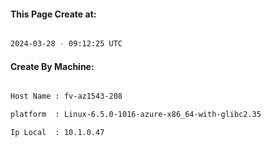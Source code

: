 
   
#### This Page Create at:

```bash

2024-03-28 - 09:12:25 UTC

```

#### Create By Machine:

```bash

Host Name : fv-az1543-208

platform  : Linux-6.5.0-1016-azure-x86_64-with-glibc2.35

Ip Local  : 10.1.0.47

```

